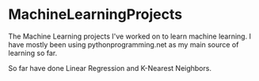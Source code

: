 # MachineLearningProjects
The Machine Learning projects I've worked on to learn machine learning. 
I have mostly been using pythonprogramming.net as my main source of learning so far. 

So far have done Linear Regression and K-Nearest Neighbors.

